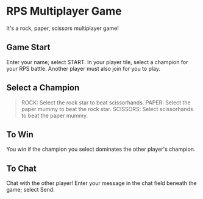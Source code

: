 # RPS Multiplayer Game
It's a rock, paper, scissors multiplayer game!

## Game Start
Enter your name; select START. 
In your player tile, select a champion for your RPS battle.
Another player must also join for you to play.

## Select a Champion
> ROCK: Select the rock star to beat scissorhands.
> PAPER: Select the paper mummy to beat the rock star.
> SCISSORS: Select scissorhands to beat the paper mummy.

## To Win
You win if the champion you select dominates the other player's champion.

## To Chat
Chat with the other player! Enter your message in the chat field beneath the game; select Send.

